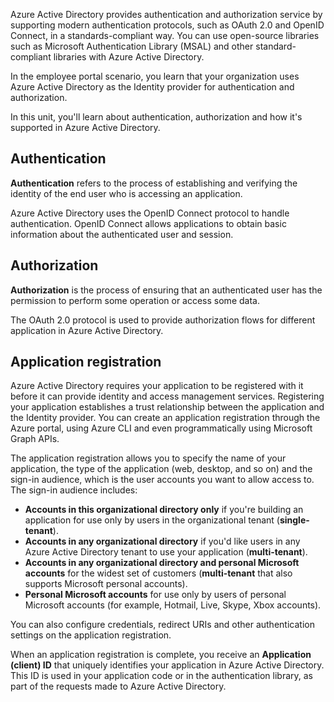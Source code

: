 Azure Active Directory provides authentication and authorization service by supporting modern authentication protocols, such as OAuth 2.0 and OpenID Connect, in a standards-compliant way. You can use open-source libraries such as Microsoft Authentication Library (MSAL) and other standard-compliant libraries with Azure Active Directory. 

In the employee portal scenario, you learn that your organization uses Azure Active Directory as the Identity provider for authentication and authorization.

In this unit, you'll learn about authentication, authorization and how it's supported in Azure Active Directory.

## Authentication

**Authentication** refers to the process of establishing and verifying the identity of the end user who is accessing an application.

Azure Active Directory uses the OpenID Connect protocol to handle authentication. OpenID Connect allows applications to obtain basic information about the authenticated user and session.

## Authorization

**Authorization** is the process of ensuring that an authenticated user has the permission to perform some operation or access some data.

The OAuth 2.0 protocol is used to provide authorization flows for different application in Azure Active Directory.

## Application registration

Azure Active Directory requires your application to be registered with it before it can provide identity and access management services. Registering your application establishes a trust relationship between the application and the Identity provider. You can create an application registration through the Azure portal, using Azure CLI and even programmatically using Microsoft Graph APIs.

The application registration allows you to specify the name of your application, the type of the application (web, desktop, and so on) and the sign-in audience, which is the user accounts you want to allow access to. The sign-in audience includes:

- **Accounts in this organizational directory only** if you're building an application for use only by users in the organizational tenant (**single-tenant**).
- **Accounts in any organizational directory** if you'd like users in any Azure Active Directory tenant to use your application (**multi-tenant**).
- **Accounts in any organizational directory and personal Microsoft accounts** for the widest set of customers (**multi-tenant** that also supports Microsoft personal accounts).
- **Personal Microsoft accounts** for use only by users of personal Microsoft accounts (for example, Hotmail, Live, Skype, Xbox accounts).

You can also configure credentials, redirect URIs and other authentication settings on the application registration.

When an application registration is complete, you receive an **Application (client) ID** that uniquely identifies your application in Azure Active Directory. This ID is used in your application code or in the authentication library, as part of the requests made to Azure Active Directory.
